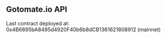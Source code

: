 
## Gotomate.io API

Last contract deployed at: 
0x4B6895bA8495d4920F40b6b8dCB1361621808912 (mainnet)